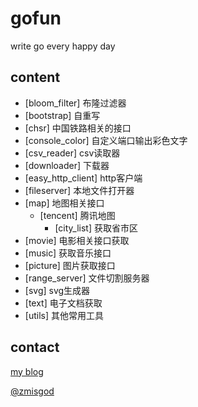 # gofun

write go every happy day

## content
- [bloom_filter] 布隆过滤器
- [bootstrap] 自重写
- [chsr] 中国铁路相关的接口
- [console_color] 自定义端口输出彩色文字
- [csv_reader] csv读取器
- [downloader] 下载器
- [easy_http_client] http客户端
- [fileserver] 本地文件打开器
- [map] 地图相关接口
  - [tencent] 腾讯地图
    - [city_list] 获取省市区
- [movie] 电影相关接口获取
- [music] 获取音乐接口
- [picture] 图片获取接口
- [range_server] 文件切割服务器
- [svg] svg生成器
- [text] 电子文档获取
- [utils] 其他常用工具

## contact

[my blog](https://zmis.me/user/zmisgod)

[@zmisgod](https://weibo.com/zmisgod)